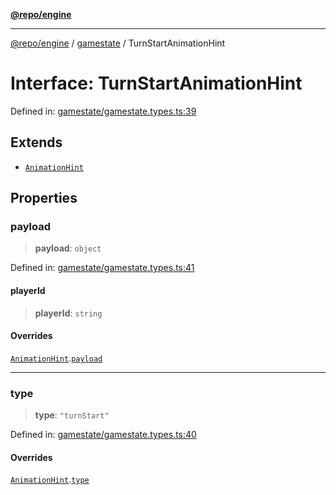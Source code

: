 [**@repo/engine**](../../README.md)

---

[@repo/engine](../../modules.md) / [gamestate](../README.md) / TurnStartAnimationHint

# Interface: TurnStartAnimationHint

Defined in: [gamestate/gamestate.types.ts:39](https://github.com/alexqguo/drinking-board-game-v3/blob/777aa202e06806bc9b03f700c22b547a7cb3d53b/packages/engine/src/gamestate/gamestate.types.ts#L39)

## Extends

- [`AnimationHint`](AnimationHint.md)

## Properties

### payload

> **payload**: `object`

Defined in: [gamestate/gamestate.types.ts:41](https://github.com/alexqguo/drinking-board-game-v3/blob/777aa202e06806bc9b03f700c22b547a7cb3d53b/packages/engine/src/gamestate/gamestate.types.ts#L41)

#### playerId

> **playerId**: `string`

#### Overrides

[`AnimationHint`](AnimationHint.md).[`payload`](AnimationHint.md#payload)

---

### type

> **type**: `"turnStart"`

Defined in: [gamestate/gamestate.types.ts:40](https://github.com/alexqguo/drinking-board-game-v3/blob/777aa202e06806bc9b03f700c22b547a7cb3d53b/packages/engine/src/gamestate/gamestate.types.ts#L40)

#### Overrides

[`AnimationHint`](AnimationHint.md).[`type`](AnimationHint.md#type)

